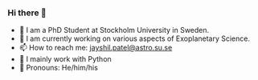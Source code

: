 ### Hi there 👋

- 🔭 I am a PhD Student at Stockholm University in Sweden.
- 🌱 I am currently working on various aspects of Exoplanetary Science.
- 📫 How to reach me: jayshil.patel@astro.su.se
- 💬 I mainly work with Python
- :man: Pronouns: He/him/his

<!--
**Jayshil/Jayshil** is a ✨ _special_ ✨ repository because its `README.md` (this file) appears on your GitHub profile.



### GitHub Stats
![Jayshil's GitHub stats](https://github-readme-stats.vercel.app/api?username=Jayshil&show_icons=true)

### Top Languages
[![Top Langs](https://github-readme-stats.vercel.app/api/top-langs/?username=Jayshil&layout=compact)](https://github.com/anuraghazra/github-readme-stats)

- 🔭 I’m currently working in exoplanetary science...
- 🌱 I’m currently learning ...
- 👯 I’m looking to collaborate on ...
- 🤔 I’m looking for help with ...
- 💬 Ask me about ...
- 📫 How to reach me: ...
- 😄 Pronouns: ...
- ⚡ Fun fact: ...
-->
